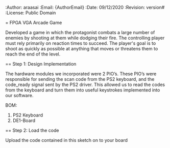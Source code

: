 :Author: araasai
:Email: {AuthorEmail}
:Date: 09/12/2020
:Revision: version#
:License: Public Domain


= FPGA VGA Arcade Game

Developed a game in which the protagonist combats a large number of enemies by shooting at them while dodging their fire. 
The controlling player must rely primarily on reaction times to succeed. 
The player's goal is to shoot as quickly as possible at anything that moves or threatens them to reach the end of the level. 

== Step 1: Design Implementation

The hardware modules we incorporated were 2 PIO’s. 
These PIO’s were responsible for sending the scan code from the PS2 keyboard, and the code_ready signal sent by the PS2 driver. 
This allowed us to read the codes from the keyboard and turn them into useful keystrokes implemented into our software.

BOM: 
 1. PS2 Keyboard
 2. DE1-Board

== Step 2: Load the code

Upload the code contained in this sketch on to your board

